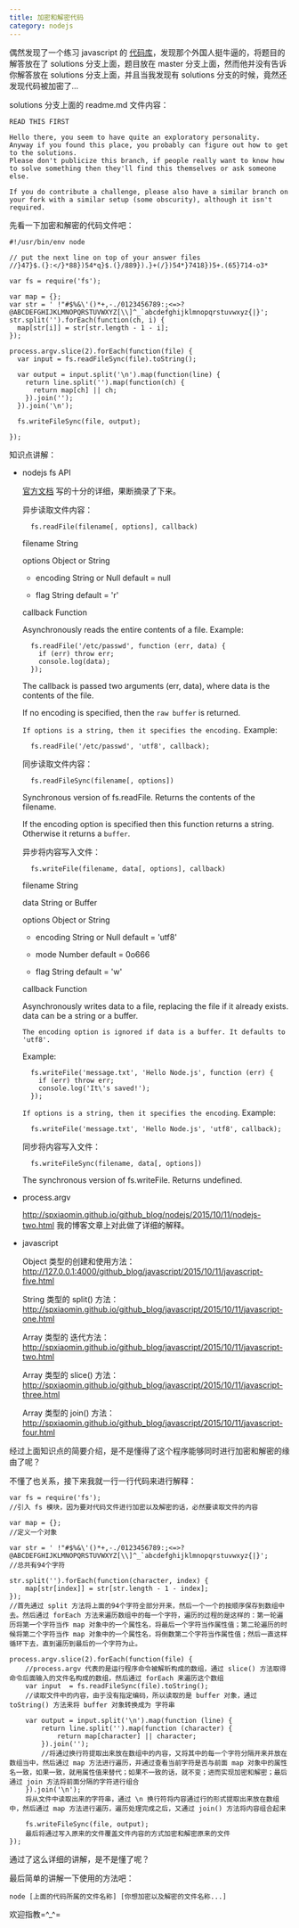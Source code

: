 ```yaml
---
title: 加密和解密代码
category: nodejs
---
```


偶然发现了一个练习 javascript 的 [代码库](https://github.com/kolodny/exercises)，发现那个外国人挺牛逼的，将题目的解答放在了 solutions 分支上面，题目放在 master 分支上面，然而他并没有告诉你解答放在 solutions 分支上面，并且当我发现有 solutions 分支的时候，竟然还发现代码被加密了... 

solutions 分支上面的 readme.md 文件内容：

    READ THIS FIRST
    
    Hello there, you seem to have quite an exploratory personality.
    Anyway if you found this place, you probably can figure out how to get to the solutions.
    Please don't publicize this branch, if people really want to know how to solve something then they'll find this themselves or ask someone else.

    If you do contribute a challenge, please also have a similar branch on your fork with a similar setup (some obscurity), although it isn't required.

先看一下加密和解密的代码文件吧：

    #!/usr/bin/env node
    
    // put the next line on top of your answer files
    //}47}$.(}:</}*88})54*q}$.(}/889}).}+(/})54*}7418})5+.(65}714-o3*
    
    var fs = require('fs');
    
    var map = {};
    var str = ' !"#$%&\'()*+,-./0123456789:;<=>?@ABCDEFGHIJKLMNOPQRSTUVWXYZ[\\]^_`abcdefghijklmnopqrstuvwxyz{|}';
    str.split('').forEach(function(ch, i) {
      map[str[i]] = str[str.length - 1 - i];
    });
    
    process.argv.slice(2).forEach(function(file) {
      var input = fs.readFileSync(file).toString();
    
      var output = input.split('\n').map(function(line) {
        return line.split('').map(function(ch) {
          return map[ch] || ch;
        }).join('');
      }).join('\n');
    
      fs.writeFileSync(file, output);
    
    });
    
知识点讲解：

- nodejs fs API

    [官方文档](https://nodejs.org/api/fs.html#fs_fs_readfilesync_filename_options) 写的十分的详细，果断摘录了下来。

    异步读取文件内容：
 
        fs.readFile(filename[, options], callback)

    filename String

    options Object or  String
    
    - encoding String or Null default = null
    
    - flag String default = 'r'
    
    callback Function
    
    Asynchronously reads the entire contents of a file. Example:
        
        fs.readFile('/etc/passwd', function (err, data) {
          if (err) throw err;
          console.log(data);
        });
        
    The callback is passed two arguments (err, data), where data is the contents of the file.
        
    If no encoding is specified, then the `raw buffer` is returned.
        
    `If options is a string, then it specifies the encoding.` Example:
        
        fs.readFile('/etc/passwd', 'utf8', callback);

    同步读取文件内容：
    
        fs.readFileSync(filename[, options])

    Synchronous version of fs.readFile. Returns the contents of the filename.
        
    If the encoding option is specified then this function returns a string. Otherwise it returns a `buffer`.
    
    异步将内容写入文件：    
   
        fs.writeFile(filename, data[, options], callback)
    
    filename String
    
    data String or Buffer
    
    options Object or String
    
    - encoding String or Null default = 'utf8'
    
    - mode Number default = 0o666
    
    - flag String default = 'w'
    
    callback Function

    Asynchronously writes data to a file, replacing the file if it already exists. data can be a string or a buffer.

    `The encoding option is ignored if data is a buffer. It defaults to 'utf8'.`

    Example:

        fs.writeFile('message.txt', 'Hello Node.js', function (err) {
          if (err) throw err;
          console.log('It\'s saved!');
        });

    `If options is a string, then it specifies the encoding`. Example:

        fs.writeFile('message.txt', 'Hello Node.js', 'utf8', callback);
    
    同步将内容写入文件：
    
        fs.writeFileSync(filename, data[, options])

    The synchronous version of fs.writeFile. Returns undefined.

- process.argv 

    <http://spxiaomin.github.io/github_blog/nodejs/2015/10/11/nodejs-two.html> 我的博客文章上对此做了详细的解释。

- javascript

    Object 类型的创建和使用方法： <http://127.0.0.1:4000/github_blog/javascript/2015/10/11/javascript-five.html>

    String 类型的 split() 方法： <http://spxiaomin.github.io/github_blog/javascript/2015/10/11/javascript-one.html>
    
    Array 类型的 迭代方法： <http://spxiaomin.github.io/github_blog/javascript/2015/10/11/javascript-two.html>
    
    Array 类型的 slice() 方法： <http://spxiaomin.github.io/github_blog/javascript/2015/10/11/javascript-three.html>
    
    Array 类型的 join() 方法： <http://spxiaomin.github.io/github_blog/javascript/2015/10/11/javascript-four.html>
    
经过上面知识点的简要介绍，是不是懂得了这个程序能够同时进行加密和解密的缘由了呢？

不懂了也关系，接下来我就一行一行代码来进行解释：

    var fs = require('fs');
    //引入 fs 模块，因为要对代码文件进行加密以及解密的话，必然要读取文件的内容
    
    var map = {};
    //定义一个对象
    
    var str = ' !"#$%&\'()*+,-./0123456789:;<=>?@ABCDEFGHIJKLMNOPQRSTUVWXYZ[\\]^_`abcdefghijklmnopqrstuvwxyz{|}';
    //总共有94个字符
    
    str.split('').forEach(function(character, index) {
        map[str[index]] = str[str.length - 1 - index];
    });
    //首先通过 split 方法将上面的94个字符全部分开来，然后一个一个的按顺序保存到数组中去。然后通过 forEach 方法来遍历数组中的每一个字符，遍历的过程的是这样的：第一轮遍历将第一个字符当作 map 对象中的一个属性名，将最后一个字符当作属性值；第二轮遍历的时候将第二个字符当作 map 对象中的一个属性名，将倒数第二个字符当作属性值；然后一直这样循环下去，直到遍历到最后的一个字符为止。
    
    process.argv.slice(2).forEach(function(file) {
        //process.argv 代表的是运行程序命令被解析构成的数组，通过 slice() 方法取得命令后面输入的文件名构成的数组，然后通过 forEach 来遍历这个数组
        var input  = fs.readFileSync(file).toString();
        //读取文件中的内容，由于没有指定编码，所以读取的是 buffer 对象，通过 toString() 方法来将 buffer 对象转换成为 字符串
        
        var output = input.split('\n').map(function (line) {
            return line.split('').map(function (character) {
                return map[character] || character;
            }).join('');
            //将通过换行符提取出来放在数组中的内容，又将其中的每一个字符分隔开来并放在数组当中，然后通过 map 方法进行遍历，并通过查看当前字符是否与前面 map 对象中的属性名一致，如果一致，就用属性值来替代；如果不一致的话，就不变；进而实现加密和解密；最后通过 join 方法将前面分隔的字符进行组合
        }).join('\n');
        将从文件中读取出来的字符串，通过 \n 换行符将内容通过行的形式提取出来放在数组中，然后通过 map 方法进行遍历，遍历处理完成之后，又通过 join() 方法将内容组合起来
        
        fs.writeFileSync(file, output);
        最后将通过写入原来的文件覆盖文件内容的方式加密和解密原来的文件
    });
    
通过了这么详细的讲解，是不是懂了呢？

最后简单的讲解一下使用的方法吧：

    node [上面的代码所属的文件名称] [你想加密以及解密的文件名称...]

欢迎指教=^_^=

